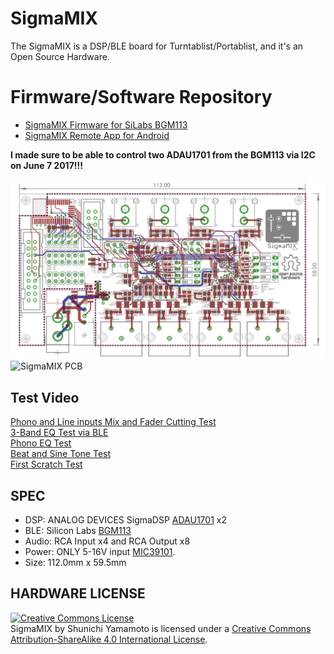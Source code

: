 # SigmaMIX
The SigmaMIX is a DSP/BLE board for Turntablist/Portablist, and it's an Open Source Hardware.

# Firmware/Software Repository
* [SigmaMIX Firmware for SiLabs BGM113](https://github.com/tkrworks/SigmaMIX_Firmware)  
* [SigmaMIX Remote App for Android](https://github.com/tkrworks/SigmaMIX_Remote)

**I made sure to be able to control two ADAU1701 from the BGM113 via I2C on June 7 2017!!!**

![SigmaMIX Board](https://github.com/tkrworks/SigmaMIX/blob/for_markdown/sigma_dsp_brd.png "SigmaMIX Board")
![SigmaMIX PCB](https://github.com/tkrworks/SigmaMIX/blob/for_markdown/sigma_mix_pcb.jpg "SigmaMIX PCB")

## Test Video
[Phono and Line inputs Mix and Fader Cutting Test](https://www.instagram.com/p/BV4aKTPhfiU/)  
[3-Band EQ Test via BLE](https://www.instagram.com/p/BVq-pJHB9hm/)  
[Phono EQ Test](https://www.instagram.com/p/BVVsefTBJXY/)  
[Beat and Sine Tone Test](https://www.instagram.com/p/BVFF-J9hF4o/)  
[First Scratch Test](https://www.instagram.com/p/BUi_Y2OhvBm/)  

## SPEC
* DSP: ANALOG DEVICES SigmaDSP [ADAU1701](http://www.analog.com/jp/products/processors-dsp/sigmadsp-audio-processors/adau1701.html) x2
* BLE: Silicon Labs [BGM113](http://jp.silabs.com/products/wireless/bluetooth/bluetooth-low-energy-modules/bgm113-bluetooth-low-energy-module)
* Audio: RCA Input x4 and RCA Output x8
* Power: ONLY 5-16V input [MIC39101](http://www.microchip.com/wwwproducts/en/MIC39100).
* Size: 112.0mm x 59.5mm

## HARDWARE LICENSE
<a rel="license" href="http://creativecommons.org/licenses/by-sa/4.0/"><img alt="Creative Commons License" style="border-width:0" src="https://i.creativecommons.org/l/by-sa/4.0/88x31.png" /></a><br /><span xmlns:dct="http://purl.org/dc/terms/" property="dct:title">SigmaMIX</span> by <span xmlns:cc="http://creativecommons.org/ns#" property="cc:attributionName">Shunichi Yamamoto</span> is licensed under a <a rel="license" href="http://creativecommons.org/licenses/by-sa/4.0/">Creative Commons Attribution-ShareAlike 4.0 International License</a>.
